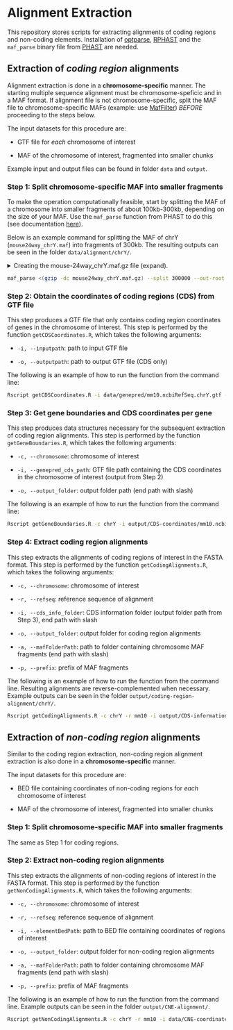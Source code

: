 # Alignment Extraction

This repository stores scripts for extracting alignments of coding regions and non-coding elements.  Installation of [optparse](https://cran.r-project.org/package=optparse), [RPHAST](https://github.com/CshlSiepelLab/RPHAST) and the `maf_parse` binary file from [PHAST](http://compgen.cshl.edu/phast/) are needed.


## Extraction of *coding region* alignments

Alignment extraction is done in a **chromosome-specific** manner. The starting multiple sequence alignment must be chromosome-speficic and in a MAF format. If alignment file is not chromosome-specific, split the MAF file to chromosome-specific MAFs (example: use [MafFilter](https://jydu.github.io/maffilter/)) *BEFORE* proceeding to the steps below.

The input datasets for this procedure are:

* GTF file for *each* chromosome of interest

* MAF of the chromosome of interest, fragmented into smaller chunks

Example input and output files can be found in folder `data` and `output`.

### Step 1: Split chromosome-specific MAF into smaller fragments

To make the operation computationally feasible, start by splitting the MAF of a chromosome into smaller fragments of about 100kb-300kb, depending on the size of your MAF. Use the `maf_parse` function from PHAST to do this (see documentation [here](http://compgen.cshl.edu/phast/help-pages/maf_parse.txt)).

Below is an example command for splitting the MAF of chrY (`mouse24way_chrY.maf`) into fragments of 300kb. The resulting outputs can be seen in the folder `data/alignment/chrY/`.

<details><summary>Creating the mouse-24way_chrY.maf.gz file (expand).</summary>

----

Starting with the data provided by the upstream in [data/alignment/chrY](data/alignment/chrY). First get the maf-sort.sh script from the [last repo mirror](https://github.com/UCSantaCruzComputationalGenomicsLab/last).

```sh
wget https://raw.githubusercontent.com/UCSantaCruzComputationalGenomicsLab/last/master/scripts/maf-sort.sh
chmod +x maf-sort.sh
```

Then sort the maf file.

```sh
cat data/alignment/chrY/chrYsplit*.maf | ./maf-sort.sh > mouse24way_chrY.maf
gzip mouse24way_chrY.maf
```

----

</details>


```sh
maf_parse <(gzip -dc mouse24way_chrY.maf.gz) --split 300000 --out-root data/alignment/chrY/chrYsplit
```

### Step 2: Obtain the coordinates of coding regions (CDS) from GTF file

This step produces a GTF file that only contains coding region coordinates of genes in the chromosome of interest. This step is performed by the function `getCDSCoordinates.R`, which takes the following arguments:

* `-i, --inputpath`: path to input GTF file

* `-o, --outputpath`: path to output GTF file (CDS only)

The following is an example of how to run the function from the command line:

```sh
Rscript getCDSCoordinates.R -i data/genepred/mm10.ncbiRefSeq.chrY.gtf -o output/CDS-coordinates/mm10.ncbiRefSeq.coding.chrY.gtf
```


### Step 3: Get gene boundaries and CDS coordinates per gene

This step produces data structures necessary for the subsequent extraction of coding region alignments. This step is performed by the function `getGeneBoundaries.R`, which takes the following arguments:

* `-c, --chromosome`: chromosome of interest

* `-i, --genepred_cds_path`: GTF file path containing the CDS coordinates in the chromosome of interest (output from Step 2)

* `-o, --output_folder`: output folder path (end path with slash)

The following is an example of how to run the function from the command line:

```sh
Rscript getGeneBoundaries.R -c chrY -i output/CDS-coordinates/mm10.ncbiRefSeq.coding.chrY.gtf -o output/CDS-information/
```

### Step 4: Extract coding region alignments

This step extracts the alignments of coding regions of interest in the FASTA format. This step is performed by the function `getCodingAlignments.R`, which takes the following arguments:

* `-c, --chromosome`: chromosome of interest

* `-r, --refseq`: reference sequence of alignment

* `-i, --cds_info_folder`: CDS information folder (output folder path from Step 3), end path with slash

* `-o, --output_folder`: output folder for coding region alignments

* `-a, --mafFolderPath`: path to folder containing chromosome MAF fragments (end path with slash)

* `-p, --prefix`: prefix of MAF fragments

The following is an example of how to run the function from the command line. Resulting alignments are reverse-complemented when necessary. Example outputs can be seen in the folder `output/coding-region-alignment/chrY/`.

```sh
Rscript getCodingAlignments.R -c chrY -r mm10 -i output/CDS-information/ -o output/coding-region-alignment/chrY/ -a data/alignment/chrY/ -p chrYsplit
```

## Extraction of *non-coding region* alignments

Similar to the coding region extraction, non-coding region alignment extraction is also done in a **chromosome-specific** manner.

The input datasets for this procedure are:

* BED file containing coordinates of non-coding regions for *each* chromosome of interest

* MAF of the chromosome of interest, fragmented into smaller chunks

### Step 1: Split chromosome-specific MAF into smaller fragments

The same as Step 1 for coding regions.

### Step 2: Extract non-coding region alignments

This step extracts the alignments of non-coding regions of interest in the FASTA format. This step is performed by the function `getNonCodingAlignments.R`, which takes the following arguments:

* `-c, --chromosome`: chromosome of interest

* `-r, --refseq`: reference sequence of alignment

* `-i, --elementBedPath`: path to BED file containing coordinates of regions of interest

* `-o, --output_folder`: output folder for non-coding region alignments

* `-a, --mafFolderPath`: path to folder containing chromosome MAF fragments (end path with slash)

* `-p, --prefix`: prefix of MAF fragments

The following is an example of how to run the function from the command line. Example outputs can be seen in the folder `output/CNE-alignment/`.

```sh
Rscript getNonCodingAlignments.R -c chrY -r mm10 -i data/CNE-coordinates/mouseCNEs.chrY.bed -o output/CNE-alignment/ -a data/alignment/chrY/ -p chrYsplit
```